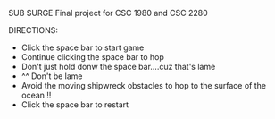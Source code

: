 SUB SURGE
 Final project for CSC 1980 and CSC 2280

 DIRECTIONS:
 - Click the space bar to start game
 - Continue clicking the space bar to hop
 - Don't just hold donw the space bar....cuz that's lame
 - ^^ Don't be lame
 - Avoid the moving shipwreck obstacles to hop to the surface of the ocean !!
 - Click the space bar to restart


